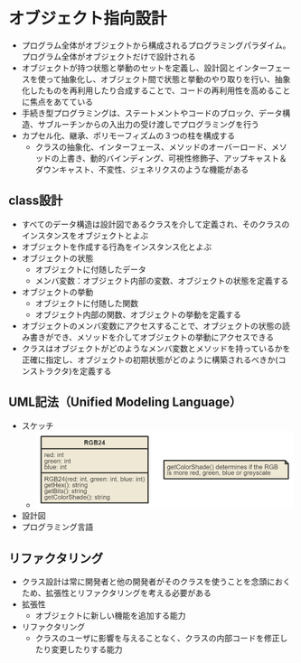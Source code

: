 # オブジェクト指向設計
- プログラム全体がオブジェクトから構成されるプログラミングパラダイム。プログラム全体がオブジェクトだけで設計される
- オブジェクトが持つ状態と挙動のセットを定義し、設計図とインターフェースを使って抽象化し、オブジェクト間で状態と挙動のやり取りを行い、抽象化したものを再利用したり合成することで、コードの再利用性を高めることに焦点をあてている
- 手続き型プログラミングは、ステートメントやコードのブロック、データ構造、サブルーチンからの入出力の受け渡しでプログラミングを行う
- カプセル化、継承、ポリモーフィズムの３つの柱を構成する
  - クラスの抽象化、インターフェース、メソッドのオーバーロード、メソッドの上書き、動的バインディング、可視性修飾子、アップキャスト＆ダウンキャスト、不変性、ジェネリクスのような機能がある

## class設計
- すべてのデータ構造は設計図であるクラスを介して定義され、そのクラスのインスタンスをオブジェクトとよぶ
- オブジェクトを作成する行為をインスタンス化とよぶ
- オブジェクトの状態
  - オブジェクトに付随したデータ
  - メンバ変数：オブジェクト内部の変数、オブジェクトの状態を定義する
- オブジェクトの挙動
  - オブジェクトに付随した関数
  - オブジェクト内部の関数、オブジェクトの挙動を定義する
- オブジェクトのメンバ変数にアクセスすることで、オブジェクトの状態の読み書きができ、メソッドを介してオブジェクトの挙動にアクセスできる
- クラスはオブジェクトがどのようなメンバ変数とメソッドを持っているかを正確に指定し、オブジェクトの初期状態がどのように構築されるべきか(コンストラクタ)を定義する

## UML記法（Unified Modeling Language）
- スケッチ
  - ![UMLクラス図](./image/rgb24.png)
- 設計図
- プログラミング言語

## リファクタリング
- クラス設計は常に開発者と他の開発者がそのクラスを使うことを念頭におくため、拡張性とリファクタリングを考える必要がある
- 拡張性
  - オブジェクトに新しい機能を追加する能力
- リファクタリング
  - クラスのユーザに影響を与えることなく、クラスの内部コードを修正したり変更したりする能力
